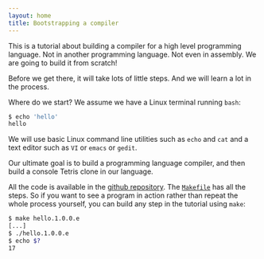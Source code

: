 ```yaml
---
layout: home
title: Bootstrapping a compiler
---
```

This is a tutorial about building a compiler for a high level programming language.
Not in another programming language. Not even in assembly. We are going to
build it from scratch!

Before we get there, it will take lots of little steps. And we will learn a lot
in the process.

Where do we start? We assume we have a Linux terminal running `bash`:

```bash
$ echo 'hello'
hello
```

We will use basic Linux command line utilities such as `echo` and `cat` and a text editor
such as `VI` or `emacs` or `gedit`.

Our ultimate goal is to build a programming language compiler, and then build a console
Tetris clone in our language.

All the code is available in the [github repository](https://github.com/tczajka/bootstrap).
The [`Makefile`](https://github.com/tczajka/bootstrap/blob/main/Makefile) has all the steps.
So if you want to see a program in action rather than repeat the whole process yourself,
you can build any step in the tutorial using `make`:

```bash
$ make hello.1.0.0.e
[...]
$ ./hello.1.0.0.e
$ echo $?
17
```

